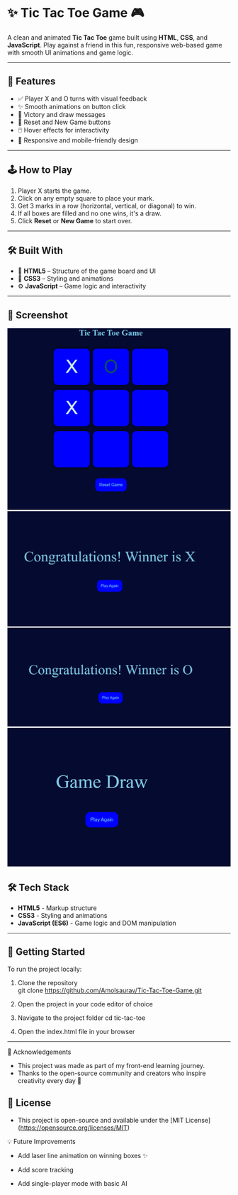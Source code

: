 # ✨ Tic Tac Toe Game 🎮

A clean and animated **Tic Tac Toe** game built using **HTML**, **CSS**, and **JavaScript**. Play against a friend in this fun, responsive web-based game with smooth UI animations and game logic.

---

## 🚀 Features

- ✅ Player X and O turns with visual feedback
- ✨ Smooth animations on button click
- 🎉 Victory and draw messages
- 🔁 Reset and New Game buttons
- 🖱️ Hover effects for interactivity
- 📱 Responsive and mobile-friendly design

---

## 🕹️ How to Play

1. Player X starts the game.
2. Click on any empty square to place your mark.
3. Get 3 marks in a row (horizontal, vertical, or diagonal) to win.
4. If all boxes are filled and no one wins, it's a draw.
5. Click **Reset** or **New Game** to start over.

---

## 🛠️ Built With

- 🧱 **HTML5** – Structure of the game board and UI
- 🎨 **CSS3** – Styling and animations
- ⚙️ **JavaScript** – Game logic and interactivity

---

## 📸 Screenshot
![Game Screenshort](Assests\Initial-phase.png)
![Game Screenshort](Assests\Player-X-wins.png)
![Game Screenshort](Assests\Player-O-wins.png)
![Game Screenshort](Assests\Game-Draw.png)

## 🛠️ Tech Stack

- **HTML5** - Markup structure  
- **CSS3** - Styling and animations  
- **JavaScript (ES6)** - Game logic and DOM manipulation

---

## 🚀 Getting Started


To run the project locally:

1. Clone the repository  
   git clone  https://github.com/Amolsaurav/Tic-Tac-Toe-Game.git

2. Open the project in your code editor of choice

3. Navigate to the project folder
    cd tic-tac-toe

4. Open the index.html file in your browser

---

🙌 Acknowledgements
- This project was made as part of my front-end learning journey.
- Thanks to the open-source community and creators who inspire creativity every day 💙

## 📄 License
- This project is open-source and available under the [MIT License] (https://opensource.org/licenses/MIT)

💡 Future Improvements
- Add laser line animation on winning boxes ✨

- Add score tracking

- Add single-player mode with basic AI